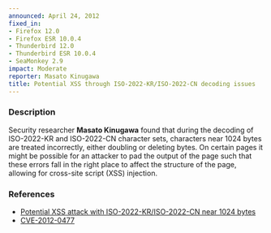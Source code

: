 ```yaml
---
announced: April 24, 2012
fixed_in:
- Firefox 12.0
- Firefox ESR 10.0.4
- Thunderbird 12.0
- Thunderbird ESR 10.0.4
- SeaMonkey 2.9
impact: Moderate
reporter: Masato Kinugawa
title: Potential XSS through ISO-2022-KR/ISO-2022-CN decoding issues
---
```


<h3>Description</h3>

<p>Security researcher <strong>Masato Kinugawa</strong> found that during the
decoding of ISO-2022-KR and ISO-2022-CN character sets, characters near 1024
bytes are treated incorrectly, either doubling or deleting bytes. On certain
pages it might be possible for an attacker to pad the output of the page such
that these errors fall in the right place to affect the structure of the page,
allowing for cross-site script (XSS) injection.
</p>


<h3>References</h3>

<ul>
  <li><a href="https://bugzilla.mozilla.org/show_bug.cgi?id=718573">
      Potential XSS attack with ISO-2022-KR/ISO-2022-CN near 1024 bytes</a></li>
  <li><a href="http://cve.mitre.org/cgi-bin/cvename.cgi?name=CVE-2012-0477" class="ex-ref">CVE-2012-0477</a></li>
</ul>




